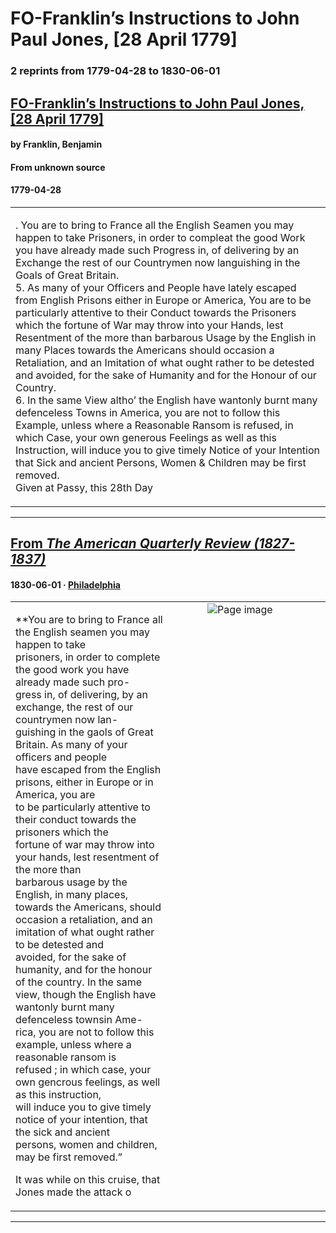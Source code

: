 
# FO-Franklin’s Instructions to John Paul Jones, [28 April 1779]

### 2 reprints from 1779-04-28 to 1830-06-01

## [FO-Franklin’s Instructions to John Paul Jones, [28 April 1779]](https://founders.archives.gov/documents/Franklin/01-29-02-0323)

#### by Franklin, Benjamin

#### From unknown source

#### 1779-04-28

<table style="width: 100%;"><tr><td style="width: 50%">

. You are to bring to France all the English Seamen you may happen to take Prisoners, in order to compleat the good Work you have already made such Progress in, of delivering by an Exchange the rest of our Countrymen now languishing in the Goals of Great Britain.  
5. As many of your Officers and People have lately escaped from English Prisons either in Europe or America, You are to be particularly attentive to their Conduct towards the Prisoners which the fortune of War may throw into your Hands, lest Resentment of the more than barbarous Usage by the English in many Places towards the Americans should occasion a Retaliation, and an Imitation of what ought rather to be detested and avoided, for the sake of Humanity and for the Honour of our Country.  
6. In the same View altho’ the English have wantonly burnt many defenceless Towns in America, you are not to follow this Example, unless where a Reasonable Ransom is refused, in which Case, your own generous Feelings as well as this Instruction, will induce you to give timely Notice of your Intention that Sick and ancient Persons, Women &amp; Children may be first removed.  
Given at Passy, this 28th Day 
</td></tr></table>

---

## [From _The American Quarterly Review (1827-1837)_](https://archive.org/details/sim_american-quarterly-review_1830-06_7_14/page/n167/mode/1up?view=theater)

#### 1830-06-01 &middot; [Philadelphia](http://dbpedia.org/resource/Philadelphia)

<table style="width: 100%;"><tr><td style="width: 50%">

  
  
**You are to bring to France all the English seamen you may happen to take  
prisoners, in order to complete the good work you have already made such pro-  
gress in, of delivering, by an exchange, the rest of our countrymen now lan-  
guishing in the gaols of Great Britain. As many of your officers and people  
have escaped from the English prisons, either in Europe or in America, you are  
to be particularly attentive to their conduct towards the prisoners which the  
fortune of war may throw into your hands, lest resentment of the more than  
barbarous usage by the English, in many places, towards the Americans, should  
occasion a retaliation, and an imitation of what ought rather to be detested and  
avoided, for the sake of humanity, and for the honour of the country. In the same  
view, though the English have wantonly burnt many defenceless townsin Ame-  
rica, you are not to follow this example, unless where a reasonable ransom is  
refused ; in which case, your own gencrous feelings, as well as this instruction,  
will induce you to give timely notice of your intention, that the sick and ancient  
persons, women and children, may be first removed.”  
  
It was while on this cruise, that Jones made the attack o
</td><td style="width: 50%; max-height: 75%; margin: auto; display: block;">
<img alt="Page image" src="https://iiif.archive.org/iiif/sim_american-quarterly-review_1830-06_7_14&#0036;167/pct:23.520486,56.186094,67.716237,22.418200/600,/0/default.jpg"/>
</td>
</tr></table>

---

